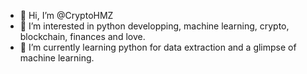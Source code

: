 - 👋 Hi, I’m @CryptoHMZ
- 👀 I’m interested in python developping, machine learning, crypto, blockchain, finances and love.
- 🌱 I’m currently learning python for data extraction and a glimpse of machine learning.

<!---
CryptoHMZ/CryptoHMZ is a ✨ special ✨ repository because its `README.md` (this file) appears on your GitHub profile.
You can click the Preview link to take a look at your changes.
--->
